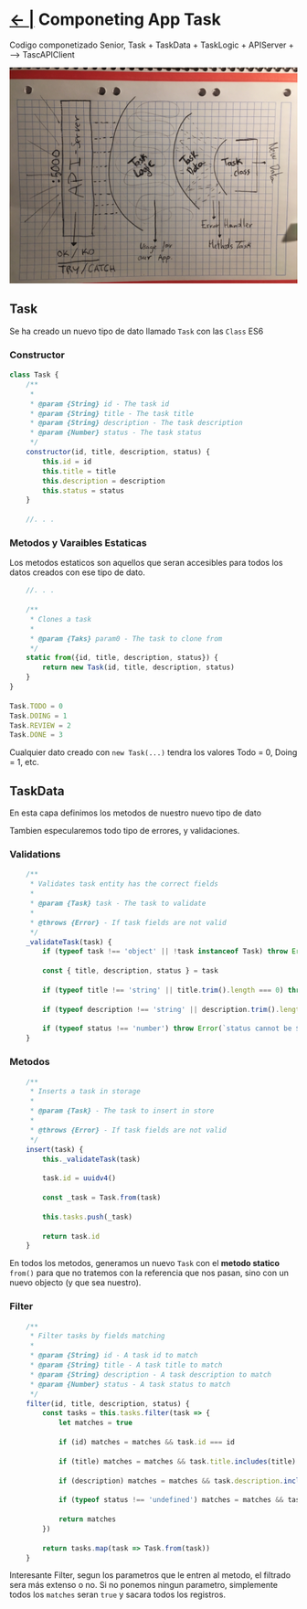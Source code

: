 # [← |](https://github.com/VGamezz19/skylab-boot-notes/blob/master/semana07/) Componeting App Task

Codigo componetizado Senior, Task + TaskData + TaskLogic + APIServer + --> TascAPIClient

![IMG](https://github.com/VGamezz19/skylab-boot-notes/blob/master/semana07/public/taskDraw.JPG)

## Task

Se ha creado un nuevo tipo de dato llamado `Task` con las `Class` ES6

### Constructor

```js
class Task {
    /**
     *
     * @param {String} id - The task id
     * @param {String} title - The task title
     * @param {String} description - The task description
     * @param {Number} status - The task status
     */
    constructor(id, title, description, status) {
        this.id = id
        this.title = title
        this.description = description
        this.status = status
    }

    //. . .
```

### Metodos y Varaibles Estaticas

Los metodos estaticos son aquellos que seran accesibles para todos los datos creados con ese tipo de dato.

```js
    //. . .

    /**
     * Clones a task
     *
     * @param {Taks} param0 - The task to clone from
     */
    static from({id, title, description, status}) {
        return new Task(id, title, description, status)
    }
}

Task.TODO = 0
Task.DOING = 1
Task.REVIEW = 2
Task.DONE = 3

```

Cualquier dato creado con `new Task(...)` tendra los valores Todo = 0, Doing = 1, etc.

## TaskData

En esta capa definimos los metodos de nuestro nuevo tipo de dato

Tambien especularemos todo tipo de errores, y validaciones.

### Validations

```js
    /**
     * Validates task entity has the correct fields
     *
     * @param {Task} task - The task to validate
     *
     * @throws {Error} - If task fields are not valid
     */
    _validateTask(task) {
        if (typeof task !== 'object' || !task instanceof Task) throw Error(`task cannot be ${task}`)

        const { title, description, status } = task

        if (typeof title !== 'string' || title.trim().length === 0) throw Error(`title cannot be ${title}`)

        if (typeof description !== 'string' || description.trim().length === 0) throw Error(`description cannot be ${description}`)

        if (typeof status !== 'number') throw Error(`status cannot be ${status}`)
    }
```

### Metodos

```js
    /**
     * Inserts a task in storage
     *
     * @param {Task} - The task to insert in store
     *
     * @throws {Error} - If task fields are not valid
     */
    insert(task) {
        this._validateTask(task)

        task.id = uuidv4()

        const _task = Task.from(task)

        this.tasks.push(_task)

        return task.id
    }
```

En todos los metodos, generamos un nuevo `Task` con el **metodo statico** `from()` para que no tratemos con la referencia que nos pasan, sino con un nuevo objecto (y que sea nuestro).

### Filter

```js
    /**
     * Filter tasks by fields matching
     *
     * @param {String} id - A task id to match
     * @param {String} title - A task title to match
     * @param {String} description - A task description to match
     * @param {Number} status - A task status to match
     */
    filter(id, title, description, status) {
        const tasks = this.tasks.filter(task => {
            let matches = true

            if (id) matches = matches && task.id === id

            if (title) matches = matches && task.title.includes(title)

            if (description) matches = matches && task.description.includes(description)

            if (typeof status !== 'undefined') matches = matches && task.status === status

            return matches
        })

        return tasks.map(task => Task.from(task))
    }
```

Interesante Filter, segun los parametros que le entren al metodo, el filtrado sera más extenso o no.
Si no ponemos ningun parametro, simplemente todos los `matches` seran `true` y sacara todos los registros.